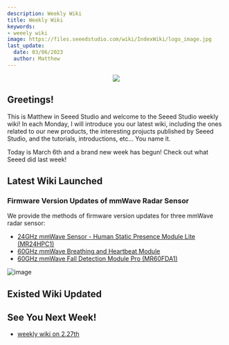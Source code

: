 ```yaml
---
description: Weekly Wiki
title: Weekly Wiki
keywords:
- weeely wiki
image: https://files.seeedstudio.com/wiki/IndexWiki/logo_image.jpg
last_update:
  date: 03/06/2023
  author: Matthew
---
```


<div align="center"><img width={1000} src="https://files.seeedstudio.com/wiki/IndexWiki/logo.png" /></div>

## Greetings!

This is Matthew in Seeed Studio and welcome to the Seeed Studio weekly wiki! In each Monday, I will introduce you our latest wiki, including the ones related to our new products, the interesting projucts published by Seeed Studio, and the tutorials, introductions, etc... You name it.

Today is March 6th and a brand new week has begun! Check out what Seeed did last week!

## Latest Wiki Launched

### Firmware Version Updates of mmWave Radar Sensor

We provide the methods of firmware version updates for three mmWave radar sensor:

- [24GHz mmWave Sensor - Human Static Presence Module Lite (MR24HPC1)](https://wiki.seeedstudio.com/Radar_MR24HPC1#firmware-version-updates)
- [60GHz mmWave Breathing and Heartbeat Module](https://wiki.seeedstudio.com/Radar_MR60BHA1#firmware-version-updates)
- [60GHz mmWave Fall Detection Module Pro (MR60FDA1)](https://wiki.seeedstudio.com/Radar_MR60FDA1#firmware-version-updates)

![image](https://files.seeedstudio.com/wiki/60GHzradar/57.jpg)

## Existed Wiki Updated

## See You Next Week!

- [weekly wiki on 2.27th](/Seeed_Elderly/weekly_wiki/wiki227)